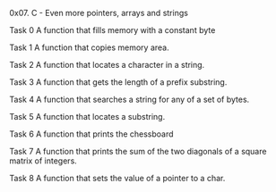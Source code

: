 0x07. C - Even more pointers, arrays and strings

Task 0 A function that fills memory with a constant byte

Task 1 A  function that copies memory area.

Task 2 A function that locates a character in a string.

Task 3 A function that gets the length of a prefix substring.

Task 4 A function that searches a string for any of a set of bytes.

Task 5 A  function that locates a substring.

Task 6 A function that prints the chessboard

Task 7 A  function that prints the sum of the two diagonals of a square matrix of integers.

Task 8 A function that sets the value of a pointer to a char.

